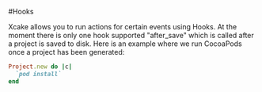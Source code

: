 #Hooks

Xcake allows you to run actions for certain events using Hooks. At the moment
there is only one hook supported "after_save" which is called after a project is
saved to disk. Here is an example where we run CocoaPods once a project has been
generated:

```ruby
Project.new do |c|
  `pod install`
end
```
